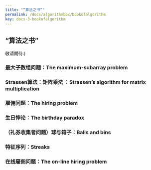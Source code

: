 ```yaml
---
title: "“算法之书”"
permalink: /docs/algorithmbox/bookofalgorithm
key: docs-3-bookofalgorithm
---
```


## “算法之书”

敬请期待:)

### 最大子数组问题：The maximum-subarray problem

### Strassen算法：矩阵乘法 ：Strassen’s algorithm for matrix multiplication


### 雇佣问题：The hiring problem


### 生日悖论：The birthday paradox



### （礼券收集者问题）球与箱子：Balls and bins


### 特征序列：Streaks


### 在线雇佣问题：The on-line hiring problem

